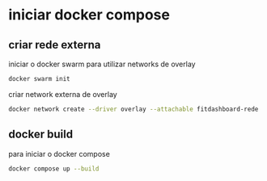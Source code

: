# iniciar docker compose
## criar rede externa

iniciar o docker swarm para utilizar networks de overlay
```bash
docker swarm init
```

criar network externa de overlay
```bash
docker network create --driver overlay --attachable fitdashboard-rede
```

## docker build
para iniciar o docker compose 
```bash
docker compose up --build
```